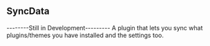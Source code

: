 ## SyncData
--------Still in Development---------
A plugin that lets you sync what plugins/themes you have installed and the settings too. 